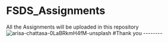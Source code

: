 # FSDS_Assignments
All the Assignments will be uploaded in this repository
![arisa-chattasa-0LaBRkmH4fM-unsplash](https://github.com/codedestructed007/FSDS_Assignments/assets/55931484/7ec5f558-68e8-41c4-a0b0-73ce80ff5001)
#Thank you --------
